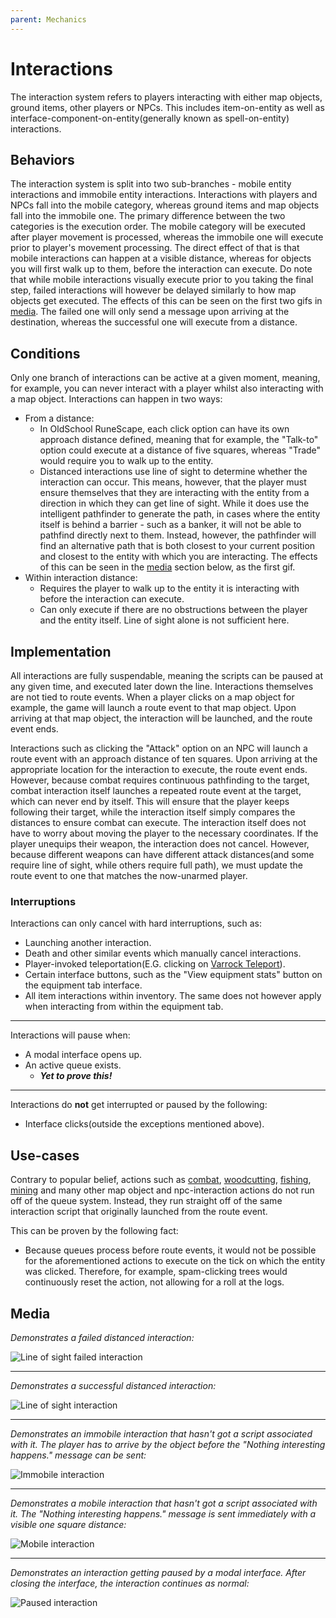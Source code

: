 ```yaml
---
parent: Mechanics
---
```


# Interactions

The interaction system refers to players interacting with either map objects, ground items,
other players or NPCs. This includes item-on-entity as well as
interface-component-on-entity(generally known as spell-on-entity) interactions.

## Behaviors

The interaction system is split into two sub-branches - mobile entity interactions and
immobile entity interactions. Interactions with players and NPCs fall into the mobile category,
whereas ground items and map objects fall into the immobile one.
The primary difference between the two categories is the execution order.
The mobile category will be executed after player movement is processed,
whereas the immobile one will execute prior to player's movement processing.
The direct effect of that is that mobile interactions can happen at a visible distance,
whereas for objects you will first walk up to them, before the interaction can execute.
Do note that while mobile interactions visually execute prior to you taking the final step,
failed interactions will however be delayed similarly to how map objects get executed.
The effects of this can be seen on the first two gifs in [media](#media).
The failed one will only send a message upon arriving at the destination,
whereas the successful one will execute from a distance.

## Conditions

Only one branch of interactions can be active at a given moment, meaning, for example,
you can never interact with a player whilst also interacting with a map object.
Interactions can happen in two ways:
- From a distance:
  - In OldSchool RuneScape, each click option can have its own approach distance defined,
  meaning that for example, the "Talk-to" option could execute at a distance of five squares,
  whereas "Trade" would require you to walk up to the entity.
  - Distanced interactions use line of sight to determine whether the interaction can occur.
  This means, however, that the player must ensure themselves that they are interacting with the
  entity from a direction in which they can get line of sight. While it does use the intelligent
  pathfinder to generate the path, in cases where the entity itself is behind a barrier -
  such as a banker, it will not be able to pathfind directly next to them. Instead, however,
  the pathfinder will find an alternative path that is both closest to your current position
  and closest to the entity with which you are interacting. The effects of this can be seen
  in the [media](#media) section below, as the first gif.
- Within interaction distance:
  - Requires the player to walk up to the entity it is interacting with before the interaction
  can execute.
  - Can only execute if there are no obstructions between the player and the entity itself.
  Line of sight alone is not sufficient here.

## Implementation

All interactions are fully suspendable, meaning the scripts can be paused at any given time, and executed later
down the line. Interactions themselves are not tied to route events. When a player clicks on a map object for example,
the game will launch a route event to that map object. Upon arriving at that map object, the interaction will be launched,
and the route event ends.

Interactions such as clicking the "Attack" option on an NPC will launch a route event with an approach distance
of ten squares. Upon arriving at the appropriate location for the interaction to execute, the route event ends.
However, because combat requires continuous pathfinding to the target, combat interaction itself launches
a repeated route event at the target, which can never end by itself. This will ensure that the player keeps
following their target, while the interaction itself simply compares the distances to ensure combat can execute.
The interaction itself does not have to worry about moving the player to the necessary coordinates.
If the player unequips their weapon, the interaction does not cancel. However, because different weapons
can have different attack distances(and some require line of sight, while others require full path),
we must update the route event to one that matches the now-unarmed player.

### Interruptions

Interactions can only cancel with hard interruptions, such as:
- Launching another interaction.
- Death and other similar events which manually cancel interactions.
- Player-invoked teleportation(E.G. clicking on [Varrock Teleport](https://oldschool.runescape.wiki/w/Varrock_Teleport)).
- Certain interface buttons, such as the "View equipment stats" button on the equipment tab interface.
- All item interactions within inventory. The same does not however apply when interacting from within the
equipment tab.

---

Interactions will pause when:
- A modal interface opens up.
- An active queue exists.
  - ***Yet to prove this!***

---

Interactions do **not** get interrupted or paused by the following:
- Interface clicks(outside the exceptions mentioned above).

## Use-cases

Contrary to popular belief, actions such as [combat](https://oldschool.runescape.wiki/w/Combat), 
[woodcutting](https://oldschool.runescape.wiki/w/Woodcutting), 
[fishing](https://oldschool.runescape.wiki/w/Fishing), 
[mining](https://oldschool.runescape.wiki/w/Mining) and many other map object and npc-interaction
actions do not run off of the queue system.
Instead, they run straight off of the same interaction script that originally launched from
the route event.

This can be proven by the following fact:
- Because queues process before route events, it would not be possible for the aforementioned
actions to execute on the tick on which the entity was clicked. Therefore, for example,
spam-clicking trees would continuously reset the action, not allowing for a roll at the logs.

## Media

*Demonstrates a failed distanced interaction:*

![Line of sight failed interaction](../../assets/media/interactions/los-npc-interaction-stuck.gif)

---

*Demonstrates a successful distanced interaction:*

![Line of sight interaction](../../assets/media/interactions/los-npc-interaction.gif)

---

*Demonstrates an immobile interaction that hasn't got a script associated with it.
The player has to arrive by the object before the "Nothing interesting happens." message can be sent:*

![Immobile interaction](../../assets/media/interactions/immobile-interaction.gif)

---

*Demonstrates a mobile interaction that hasn't got a script associated with it.
The "Nothing interesting happens." message is sent immediately with a visible one square distance:*

![Mobile interaction](../../assets/media/interactions/mobile-interaction.gif)

---

*Demonstrates an interaction getting paused by a modal interface. After closing the interface,
the interaction continues as normal:*

![Paused interaction](../../assets/media/interactions/pausing-interaction.gif)
